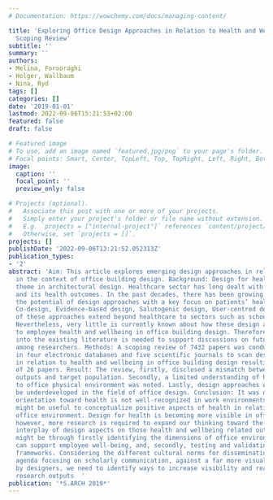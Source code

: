 ```yaml
---
# Documentation: https://wowchemy.com/docs/managing-content/

title: 'Exploring Office Design Approaches in Relation to Health and Wellbeing: A
  Scoping Review'
subtitle: ''
summary: ''
authors:
- Melina, Forooraghi
- Holger, Wallbaum
- Nina, Ryd
tags: []
categories: []
date: '2019-01-01'
lastmod: 2022-09-06T15:21:53+02:00
featured: false
draft: false

# Featured image
# To use, add an image named `featured.jpg/png` to your page's folder.
# Focal points: Smart, Center, TopLeft, Top, TopRight, Left, Right, BottomLeft, Bottom, BottomRight.
image:
  caption: ''
  focal_point: ''
  preview_only: false

# Projects (optional).
#   Associate this post with one or more of your projects.
#   Simply enter your project's folder or file name without extension.
#   E.g. `projects = ["internal-project"]` references `content/project/deep-learning/index.md`.
#   Otherwise, set `projects = []`.
projects: []
publishDate: '2022-09-06T13:21:52.052313Z'
publication_types:
- '2'
abstract: 'Aim: This article explores emerging design approaches in relation to health
  in the context of office building design. Background: Design for health is an emergent
  theme in architectural design. Healthcare sector has long dealt with the built environment
  and its health outcomes. In the past decades, there has been growing interest in
  the potential of design approaches with a key focus on patients’ health such as
  Co-design, Evidence-based design, Salutogenic design, User-centred design. Some
  of these approaches extend beyond healthcare to sectors such as schools and offices.
  Nevertheless, very little is currently known about how these design approaches relate
  to employee health and wellbeing in office building design. Therefore, new insights
  into the existing literature is needed to support discussions on future office design
  among researchers. Methods: A scoping review of 7432 papers was conducted in 2018,
  in four electronic databases and five scientific journals to scan design approaches
  in relation to health and wellbeing in office building design resulting in the selection
  of 26 papers. Result: The review, firstly, disclosed a mismatch between the research
  outputs and target population. Secondly, a limited understanding of health in relation
  to office physical environment was noted. Lastly, design approaches were found to
  be underdeveloped in the field of office design. Conclusion: It was noted that Salutogenic
  orientation toward health is not well-recognized in work environments. Further research
  might be useful to conceptualize positive aspects of health in relation to physical
  office environment. Design for health is becoming more visible in office context,
  however, more research is required to expand our thinking toward the impact of the
  interplay of design aspects on those health and wellbeing related outcomes. This
  might be through firstly identifying the dimensions of office environments that
  can support employee well-being, and, secondly, testing and validating existing
  frameworks. Considering the different cultural norms for dissemination, with research
  agenda focusing on scholarly communication, against a far more visual language used
  by designers, we need to identify ways to increase visibility and readability of
  research outputs  '
publication: '*S.ARCH 2019*'
---
```

